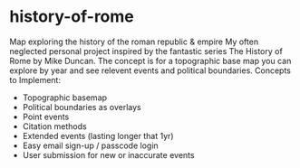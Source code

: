 # history-of-rome
Map exploring the history of the roman republic &amp; empire
My often neglected personal project inspired by the fantastic series The History of Rome by Mike Duncan.
The concept is for a topographic base map you can explore by year and see relevent events and political boundaries.
Concepts to Implement:
* Topographic basemap
* Political boundaries as overlays
* Point events
* Citation methods
* Extended events (lasting longer that 1yr)
* Easy email sign-up / passcode login
* User submission for new or inaccurate events
